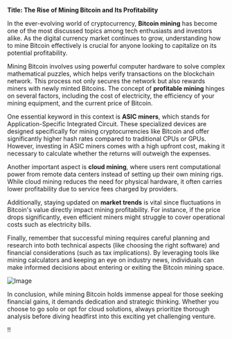 **Title: The Rise of Mining Bitcoin and Its Profitability**

In the ever-evolving world of cryptocurrency, **Bitcoin mining** has become one of the most discussed topics among tech enthusiasts and investors alike. As the digital currency market continues to grow, understanding how to mine Bitcoin effectively is crucial for anyone looking to capitalize on its potential profitability. 

Mining Bitcoin involves using powerful computer hardware to solve complex mathematical puzzles, which helps verify transactions on the blockchain network. This process not only secures the network but also rewards miners with newly minted Bitcoins. The concept of **profitable mining** hinges on several factors, including the cost of electricity, the efficiency of your mining equipment, and the current price of Bitcoin.

One essential keyword in this context is **ASIC miners**, which stands for Application-Specific Integrated Circuit. These specialized devices are designed specifically for mining cryptocurrencies like Bitcoin and offer significantly higher hash rates compared to traditional CPUs or GPUs. However, investing in ASIC miners comes with a high upfront cost, making it necessary to calculate whether the returns will outweigh the expenses.

Another important aspect is **cloud mining**, where users rent computational power from remote data centers instead of setting up their own mining rigs. While cloud mining reduces the need for physical hardware, it often carries lower profitability due to service fees charged by providers.

Additionally, staying updated on **market trends** is vital since fluctuations in Bitcoin's value directly impact mining profitability. For instance, if the price drops significantly, even efficient miners might struggle to cover operational costs such as electricity bills.

Finally, remember that successful mining requires careful planning and research into both technical aspects (like choosing the right software) and financial considerations (such as tax implications). By leveraging tools like mining calculators and keeping an eye on industry news, individuals can make informed decisions about entering or exiting the Bitcoin mining space.

![Image](https://github.com/user-attachments/assets/3be06921-4469-491d-bd37-5f14c53422b7)

In conclusion, while mining Bitcoin holds immense appeal for those seeking financial gains, it demands dedication and strategic thinking. Whether you choose to go solo or opt for cloud solutions, always prioritize thorough analysis before diving headfirst into this exciting yet challenging venture.

!!